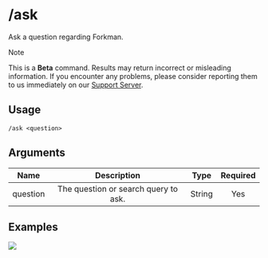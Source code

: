# /ask

Ask a question regarding Forkman.

> [!NOTE]
> This is a **Beta** command. Results may return incorrect or misleading information. If you encounter any problems, please consider reporting them to us immediately on our [Support Server](https://discord.gg/DEEZY5cwpy).

## Usage

```
/ask <question>
```

## Arguments

| Name     | Description                          | Type   | Required |
| :------: | :----------------------------------: | :----: | :------: |
| question | The question or search query to ask. | String | Yes      |

## Examples

<img src="https://github.com/xNickyDev/Forkman/assets/111157596/a5230d1c-6677-47a9-ad8f-44aeadd0e904" class="rounded-corners">